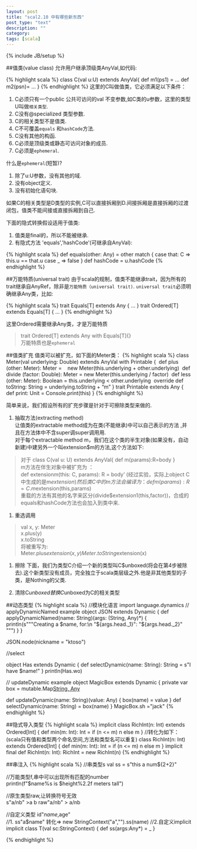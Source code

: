 ```yaml
---
layout: post
title: "scal2.10 中有哪些新东西"
post_type: "text"
description: ""
category: 
tags: [scala]
---
```

{% include JB/setup %}

##值类(value class)
允许用户继承顶级类AnyVal,如代码:

{% highlight scala %}
 class C(val u:U) extends AnyVal{
   def m1(ps1) = ...
   def m2(psn)= ...
 }
 {% endhighlight %}
 这里的C叫做值类，它必须满足以下条件：   

1. C必须只有一个public 公共可访问的val 不变参数,如C类的u参数，这里的类型U叫做`相关类型`.  
1. C没有@specialized 类型参数.  
1. C的相关类型不是值类.  
1. C不可覆盖`equals` 和`hashCode`方法.  
1. C没有其他的构函.  
1. C必须是顶级类或静态可访问对象的成员.  
1. C必须是`ephemeral`. 

什么是`ephemeral`(短暂)?

1. 除了u:U参数，没有其他的域.  
1. 没有object定义.  
1. 没有初始化语句块. 


如果C的相关类型是D类型的实例,C可以直接拆厢到D.间接拆厢是直接拆厢的过渡闭包，值类不能间接或直接拆厢到自己. 

下面的隐式转换假设适用于值类:

1. 值类是final的，所以不能被继承.
1. 有隐式方法 'equals','hashCode'(可继承自AnyVal):

{% highlight scala %}
def equals(other: Any) = other match {
case that: C => this.u == that.u
case _ => false
}
def hashCode = u.hashCode
{% endhighlight %}

##万能特质(universal trait)
由于scala的规制，值类不能继承trait，因为所有的trait继承自AnyRef，除非是`万能特质（universal trait)`. `universal trait`必须明确继承Any类，比如:

{% highlight scala %}
 trait Equals[T] extends Any { … }
 trait Ordered[T] extends Equals[T] { … } 
{% endhighlight %}

这里Ordered需要继承Any类，才是万能特质
> trait Ordered[T] extends Any with Equals[T]{}  
> 万能特质也是`ephemeral` 

##值类扩充
值类可以被扩充，如下面的Meter类：
{% highlight scala %}
class Meter(val underlying: Double) extends AnyVal with Printable {
  def plus (other: Meter): Meter = 
    new Meter(this.underlying + other.underlying)
  def divide (factor: Double): Meter = new Meter(this.underlying / factor)
  def less (other: Meter): Boolean = this.underlying < other.underlying
  override def toString: String = underlying.toString + “m”
}
trait Printable extends Any { def print: Unit = Console.print(this) }
{% endhighlight %}

简单来说，我们假设所有的扩充步骤是针对于可擦除类型来做的.

1. 抽取方法(extracting method)   
  让值类的extractable method成为在类(不能继承)中可以自己表示的方法 ,并且在方法体中不含super调super调用用.  
  对于每个extractable method m，我们在这个类的半生对象(如果没有，自动新建)中建另外一个叫extension$m的方法,这个方法如下:
  >对于 class C(val u: U) extends AnyVal{ def m(params):R=body }  
  >m方法在伴生对象中被扩充为 ：   
  >def extension$m($this: C, params): R = body’ (经过实验，实际上object C中生成的是m$extension)  
  >然后类C中的m方法会编译为：  
  >def m(params):R = C.m$extension(this,params)  
  >重载的方法有其他的名字来区分(divide$extension1(this,factor))，合成的equals和hashCode方法也会加入到类中来.

1. 重选调用 
> val x, y: Meter  
	x.plus(y)  
	x.toString  
>将被重写为:  
> Meter.plus$extension(x,y)  
  Meter.toString$extension(x)

1. 擦除 
下面，我们为类型C介绍一个新的类型叫C$unboxed(将会在第4步被除去).这个新类型没有成员，完全独立于scala类层级之外.他是非其他类型的子类，是Nothing的父类. 

1. 清除C$unboxed
替换C$unboxed为C的相关类型


##动态类型
{% highlight scala %}
//模块化语言
import language.dynamics
// applyDynamicNamed example
object JSON extends Dynamic {
  def applyDynamicNamed(name: String)(args: (String, Any)*) {
    println(s"""Creating a $name, for:\n "${args.head._1}": "${args.head._2}" """)
  }
}
 
JSON.node(nickname = "ktoso")

//select

object Has extends Dynamic {
  def selectDynamic(name: String): String = s"I have $name!"
}
println(Has.wo)


// updateDynamic example
object MagicBox extends Dynamic {
  private var box = mutable.Map[String, Any]()
 
  def updateDynamic(name: String)(value: Any) { box(name) = value }
  def selectDynamic(name: String) = box(name)
}
MagicBox.sh ="jack" 
{% endhighlight %}

##隐式导入类型
{% highlight scala %}
implicit class RichInt(n: Int) extends Ordered[Int] {
  def min(m: Int): Int = if (n <= m) n else m
}
//转化为如下：(scala只有值和类型两个命名空间,方法和类型名可以重复)
class RichInt(n: Int) extends Ordered[Int] {
  def min(m: Int): Int = if (n <= m) n else m
}
implicit final def RichInt(n: Int): RichInt = new RichInt(n)
{% endhighlight %}

##串注入
{% highlight scala %}
//串类型s
val ss = s"this a num${2+2}" 

//万能类型f,串中可以出现所有匹配的number  
println(f"$name%s is $height%2.2f meters tall")

//原生类型raw,让转换符号无效  
s"a/nb"  >a
 b
raw"a/nb" > a/nb

//自定义类型 id"$name,$age"  
//1. ss"a$name" 转化=> new StringContext("a","").ss(name)
//2.自定义implicit
implicit class T(val sc:StringContext) {
 def ss(args:Any*) = _
}

{% endhighlight %}
